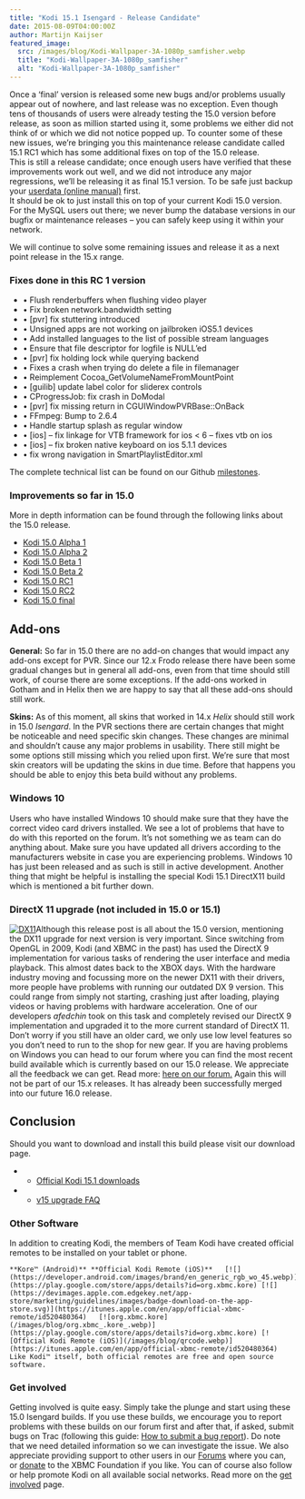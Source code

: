 ```yaml
---
title: "Kodi 15.1 Isengard - Release Candidate"
date: 2015-08-09T04:00:00Z
author: Martijn Kaijser
featured_image:
  src: /images/blog/Kodi-Wallpaper-3A-1080p_samfisher.webp
  title: "Kodi-Wallpaper-3A-1080p_samfisher"
  alt: "Kodi-Wallpaper-3A-1080p_samfisher"
---
```


Once a ‘final’ version is released some new bugs and/or problems usually appear out of nowhere, and last release was no exception. Even though tens of thousands of users were already testing the 15.0 version before release, as soon as million started using it, some problems we either did not think of or which we did not notice popped up. To counter some of these new issues, we’re bringing you this maintenance release candidate called 15.1 RC1 which has some additional fixes on top of the 15.0 release.  
 This is still a release candidate; once enough users have verified that these improvements work out well, and we did not introduce any major regressions, we’ll be releasing it as final 15.1 version. To be safe just backup your [userdata (online manual)](https://kodi.wiki/view/Userdata) first.  
 It should be ok to just install this on top of your current Kodi 15.0 version. For the MySQL users out there; we never bump the database versions in our bugfix or maintenance releases – you can safely keep using it within your network.

We will continue to solve some remaining issues and release it as a next point release in the 15.x range.

### Fixes done in this RC 1 version

- • Flush renderbuffers when flushing video player
- • Fix broken network.bandwidth setting
- • [pvr] fix stuttering introduced
- • Unsigned apps are not working on jailbroken iOS5.1 devices
- • Add installed languages to the list of possible stream languages
- • Ensure that file descriptor for logfile is NULL’ed
- • [pvr] fix holding lock while querying backend
- • Fixes a crash when trying do delete a file in filemanager
- • Reimplement Cocoa_GetVolumeNameFromMountPoint
- • [guilib] update label color for sliderex controls
- • CProgressJob: fix crash in DoModal
- • [pvr] fix missing return in CGUIWindowPVRBase::OnBack
- • FFmpeg: Bump to 2.6.4
- • Handle startup splash as regular window
- • [ios] – fix linkage for VTB framework for ios \< 6 – fixes vtb on ios
- • [ios] – fix broken native keyboard on ios 5.1.1 devices
- • fix wrong navigation in SmartPlaylistEditor.xml

The complete technical list can be found on our Github [milestones](https://github.com/xbmc/xbmc/milestones?direction=desc&sort=due_date&state=closed).

### Improvements so far in 15.0

More in depth information can be found through the following links about the 15.0 release.

- [Kodi 15.0 Alpha 1](/article/kodi-150-alpha-1-road-isengard)
- [Kodi 15.0 Alpha 2](/article/kodi-150-isengard-alpha-2)
- [Kodi 15.0 Beta 1](/article/kodi-150-isengard-beta-1 "Kodi 15.0 Isengard – Beta 1")
- [Kodi 15.0 Beta 2](/article/kodi-150-isengard--beta-2 "Kodi 15.0 Isengard – Beta 2")
- [Kodi 15.0 RC1](/article/kodi-150-isengard-rc-1)
- [Kodi 15.0 RC2](/article/kodi-150-isengard--rc-2)
- [Kodi 15.0 final](/article/kodi-150-isengard-one-release-rule-them-all)

## Add-ons

**General:** So far in 15.0 there are no add-on changes that would impact any add-ons except for PVR. Since our 12.x Frodo release there have been some gradual changes but in general all add-ons, even from that time should still work, of course there are some exceptions. If the add-ons worked in Gotham and in Helix then we are happy to say that all these add-ons should still work.

**Skins:** As of this moment, all skins that worked in 14.x _Helix_ should still work in 15.0 _Isengard_. In the PVR sections there are certain changes that might be noticeable and need specific skin changes. These changes are minimal and shouldn’t cause any major problems in usability. There still might be some options still missing which you relied upon first. We’re sure that most skin creators will be updating the skins in due time. Before that happens you should be able to enjoy this beta build without any problems.

### Windows 10

Users who have installed Windows 10 should make sure that they have the correct video card drivers installed. We see a lot of problems that have to do with this reported on the forum. It’s not something we as team can do anything about. Make sure you have updated all drivers according to the manufacturers website in case you are experiencing problems. Windows 10 has just been released and as such is still in active development. Another thing that might be helpful is installing the special Kodi 15.1 DirectX11 build which is mentioned a bit further down.

### DirectX 11 upgrade (not included in 15.0 or 15.1)

[![DX11](/images/blog/DX11.webp)](/images/blog/DX11.webp)Although this release post is all about the 15.0 version, mentioning the DX11 upgrade for next version is very important. Since switching from OpenGL in 2009, Kodi (and XBMC in the past) has used the DirectX 9 implementation for various tasks of rendering the user interface and media playback. This almost dates back to the XBOX days. With the hardware industry moving and focussing more on the newer DX11 with their drivers, more people have problems with running our outdated DX 9 version. This could range from simply not starting, crashing just after loading, playing videos or having problems with hardware acceleration. One of our developers _afedchin_ took on this task and completely revised our DirectX 9 implementation and upgraded it to the more current standard of DirectX 11. Don’t worry if you still have an older card, we only use low level features so you don’t need to run to the shop for new gear. If you are having problems on Windows you can head to our forum where you can find the most recent build available which is currently based on our 15.0 release. We appreciate all the feedback we can get. Read more: [here on our forum.](https://forum.kodi.tv/showthread.php?tid=218274) Again this will not be part of our 15.x releases. It has already been successfully merged into our future 16.0 release.

## Conclusion

Should you want to download and install this build please visit our download page.

- - [Official Kodi 15.1 downloads](/download)
- - [v15 upgrade FAQ](https://kodi.wiki/view/Isengard_FAQ)

### Other Software

In addition to creating Kodi, the members of Team Kodi have created official remotes to be installed on your tablet or phone.

    **Kore™ (Android)** **Official Kodi Remote (iOS)**   [![](https://developer.android.com/images/brand/en_generic_rgb_wo_45.webp)](https://play.google.com/store/apps/details?id=org.xbmc.kore) [![](https://devimages.apple.com.edgekey.net/app-store/marketing/guidelines/images/badge-download-on-the-app-store.svg)](https://itunes.apple.com/en/app/official-xbmc-remote/id520480364)   [![org.xbmc.kore](/images/blog/org.xbmc_.kore_.webp)](https://play.google.com/store/apps/details?id=org.xbmc.kore) [![Official Kodi Remote (iOS)](/images/blog/qrcode.webp)](https://itunes.apple.com/en/app/official-xbmc-remote/id520480364)    Like Kodi™ itself, both official remotes are free and open source software.

### Get involved

Getting involved is quite easy. Simply take the plunge and start using these 15.0 Isengard builds. If you use these builds, we encourage you to report problems with these builds on our forum first and after that, if asked, submit bugs on Trac (following this guide: [How to submit a bug report](https://kodi.wiki/view/HOW-TO:Submit_a_bug_report)). Do note that we need detailed information so we can investigate the issue. We also appreciate providing support to other users in our [Forums](https://forum.kodi.tv/ "Kodi Forums") where you can, or [donate](/contribute/donate "XBMC Foundation Donations") to the XBMC Foundation if you like. You can of course also follow or help promote Kodi on all available social networks. Read more on the [get involved](/get-involved) page.
